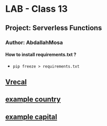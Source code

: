 # LAB - Class 13
## Project: Serverless Functions
### Author: AbdallahMosa
#### How to install requirements.txt ? 
- `pip freeze > requirements.txt`


## [Vrecal](https://capital-finder-seven-olive.vercel.app/api/capital-finder)

## [example country ](https://capital-finder-seven-olive.vercel.app/api/capital-finder?country=brazil)
## [example capital ]( https://capital-finder-seven-olive.vercel.app/api/capital-finder?capital=jerusalem)